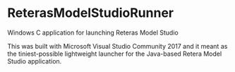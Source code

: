 # ReterasModelStudioRunner
Windows C application for launching Reteras Model Studio

This was built with Microsoft Visual Studio Community 2017 and it meant as the tiniest-possible lightweight launcher for the Java-based Retera Model Studio application.
